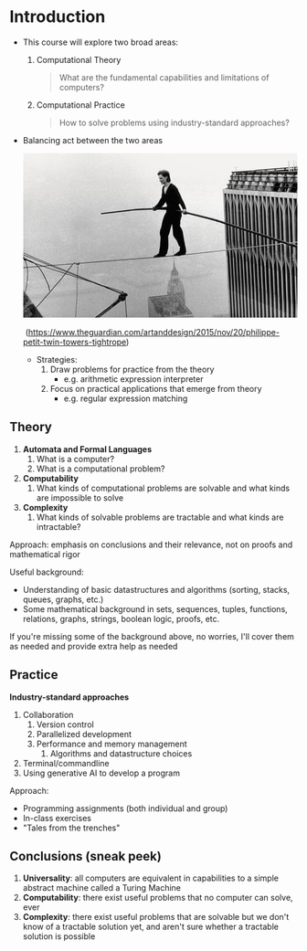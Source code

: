 # Introduction

- This course will explore two broad areas:

  1) Computational Theory

     >  What are the fundamental capabilities and limitations of computers?

  2) Computational Practice

     > How to solve problems using industry-standard approaches?

- Balancing act between the two areas

  ![Photograph of Philippe Petit walking tightrope between Twin Towers](media/1872.jpg)

  ​             (https://www.theguardian.com/artanddesign/2015/nov/20/philippe-petit-twin-towers-tightrope)

  - Strategies: 
    1. Draw problems for practice from the theory
       - e.g. arithmetic expression interpreter
    2. Focus on practical applications that emerge from theory
       - e.g. regular expression matching

## Theory

1. **Automata and Formal Languages**
   1. What is a computer?
   2. What is a computational problem?
2. **Computability**
   1. What kinds of computational problems are solvable and what kinds are impossible to solve
3. **Complexity**
   1. What kinds of solvable problems are tractable and what kinds are intractable?

Approach: emphasis on conclusions and their relevance, not on proofs and mathematical rigor

Useful background:
- Understanding of basic datastructures and algorithms (sorting, stacks, queues, graphs, etc.)
- Some mathematical background in sets, sequences, tuples, functions, relations, graphs, strings, boolean logic, proofs, etc.

If you're missing some of the background above, no worries, I'll cover them as needed and provide extra help as needed

## Practice

**Industry-standard approaches**
1. Collaboration
   1. Version control
   2. Parallelized development
   3. Performance and memory management
      1. Algorithms and datastructure choices
2. Terminal/commandline
3. Using generative AI to develop a program

Approach:
- Programming assignments (both individual and group) 
- In-class exercises
- "Tales from the trenches"

## Conclusions (sneak peek)

1. **Universality**: all computers are equivalent in capabilities to a simple abstract machine called a Turing Machine
2. **Computability**: there exist useful problems that no computer can solve, ever
3. **Complexity**: there exist useful problems that are solvable but we don't know of a tractable solution yet, and aren't sure whether a tractable solution is possible
